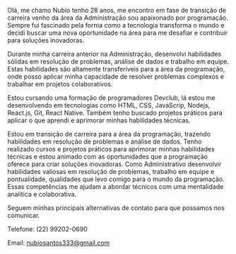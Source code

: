 Olá, me chamo Nubio tenho 28 anos, me encontro em fase de transição de carreira venho da área da Administração sou apaixonado por programação. Sempre fui fascinado pela forma como a tecnologia transforma o mundo e decidi buscar uma nova oportunidade na área para me desafiar e contribuir para soluções inovadoras.

Durante minha carreira anterior na Administração, desenvolvi habilidades sólidas em resolução de problemas, análise de dados e trabalho em equipe. Estas habilidades são altamente transferíveis para a área da programação, onde posso aplicar minha capacidade de resolver problemas complexos e trabalhar em projetos colaborativos.

Estou cursando uma formação de programadores Devclub, lá estou me desenvolvendo em tecnologias como HTML, CSS, JavaScrip, Nodejs, React.js, Git, React Native. Também tenho buscado projetos práticos para aplicar o que aprendi e aprimorar minhas habilidades técnicas.

Estou em transição de carreira para a área da programação, trazendo habilidades em resolução de problemas e análise de dados. Tenho realizado cursos e projetos práticos para aprimorar minhas habilidades técnicas e estou animado com as oportunidades que a programação oferece para criar soluções inovadoras. Como Administrativo desenvolvir habilidades valiosas em resolução de problemas, trabalho em equipe e pontualidade, qualidades que levo comigo para o mundo da programação. Essas competências me ajudam a abordar técnicos com uma mentalidade analítica e colaborativa.

Seguem minhas principais alternativas de contato para que possamos nos comunicar.

Telefone: (22) 99202-0690 

Email: nubiosantos333@gmail.com
